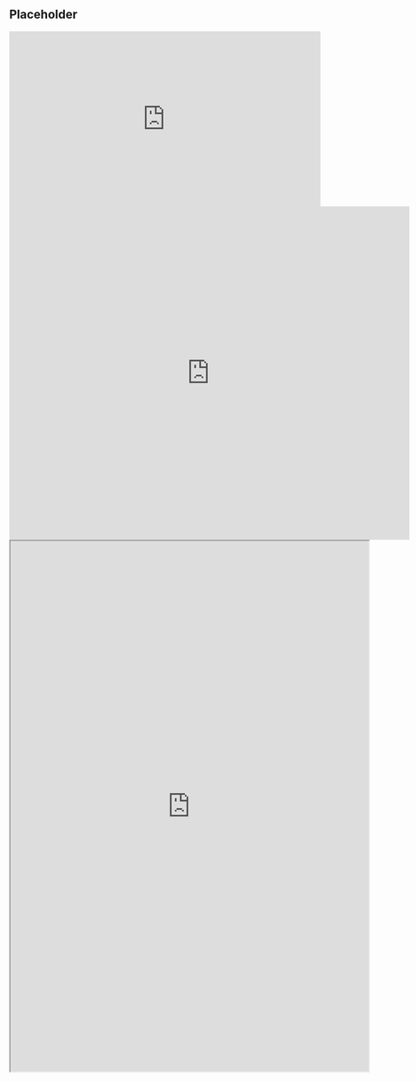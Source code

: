 ## Placeholder

<iframe width="560" height="315" src="https://www.youtube.com/embed/j2tFf1LIt3g" frameborder="0" allow="autoplay; encrypted-media" allowfullscreen></iframe>

<iframe style="width: 720px; height: 600px; border: none;" src="https://nationalmap.gov.au/#share=s-yqogOviURhn7lScjNX6HEkaNQPf" allowFullScreen mozAllowFullScreen webkitAllowFullScreen></iframe>

<iframe src="http://public.tableausoftware.com/views/public_exercise/Dashboard1?:showVizHome=no&:embed=true"
 width="645" height="955"></iframe>
